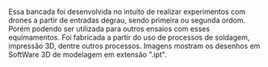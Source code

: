 Essa bancada foi desenvolvida no intuito de realizar experimentos com drones a partir de entradas degrau, sendo primeira ou segunda ordom. Porém podendo ser utilizada para outros ensaios com esses equimamentos.
Foi fabricada a partir do uso de processos de soldagem, impressão 3D, dentre outros processos. Imagens mostram os desenhos em SoftWare 3D de modelagem em extensão ".ipt".
